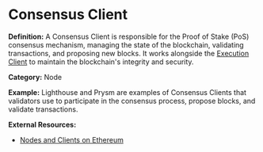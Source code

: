# Consensus Client

**Definition:** A Consensus Client is responsible for the Proof of Stake (PoS) consensus mechanism, managing the state of the blockchain, validating transactions, and proposing new blocks. It works alongside the [Execution Client](#execution-client) to maintain the blockchain's integrity and security.

**Category:** Node

**Example:** Lighthouse and Prysm are examples of Consensus Clients that validators use to participate in the consensus process, propose blocks, and validate transactions.

**External Resources:**
- [Nodes and Clients on Ethereum](https://ethereum.org/en/developers/docs/nodes-and-clients/)
